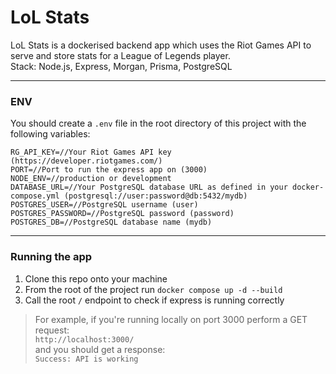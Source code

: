 # LoL Stats
LoL Stats is a dockerised backend app which uses the Riot Games API to serve and store stats for a League of Legends player.  
Stack: Node.js, Express, Morgan, Prisma, PostgreSQL  

---

### ENV
You should create a `.env` file in the root directory of this project with the following variables:
```
RG_API_KEY=//Your Riot Games API key (https://developer.riotgames.com/)
PORT=//Port to run the express app on (3000)
NODE_ENV=//production or development
DATABASE_URL=//Your PostgreSQL database URL as defined in your docker-compose.yml (postgresql://user:password@db:5432/mydb)
POSTGRES_USER=//PostgreSQL username (user)
POSTGRES_PASSWORD=//PostgreSQL password (password)
POSTGRES_DB=//PostgreSQL database name (mydb)
```

---

### Running the app
1. Clone this repo onto your machine
2. From the root of the project run `docker compose up -d --build`
3. Call the root `/` endpoint to check if express is running correctly
> For example, if you're running locally on port 3000 perform a GET request:  
> `http://localhost:3000/`  
> and you should get a response:  
> `Success: API is working`  